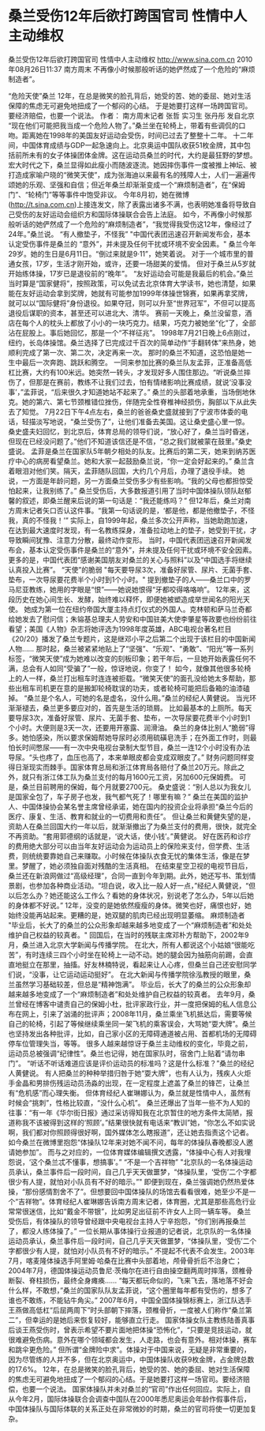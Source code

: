 # 桑兰受伤12年后欲打跨国官司 性情中人主动维权

桑兰受伤12年后欲打跨国官司 性情中人主动维权
http://www.sina.com.cn  2010年08月26日11:37  南方周末
不再像小时候那般听话的她俨然成了一个危险的“麻烦制造者”。

“危险天使”桑兰
12年，在总是微笑的脸孔背后，她受的苦、她的委屈、她对生活保障的焦虑无可避免地扭成了一个郁闷的心结。
于是她要打这样一场跨国官司。要经济赔偿，也要一个说法。
作者： 南方周末记者 张哲 实习生 张丹彤 发自北京
“现在他们可能把我当成一个危险人物了。”桑兰坐在轮椅上，带着有些调侃的口吻。距离她在1998年的美国友好运动会受伤，时间已过去了整整十二年。
十二年间，中国体育成绩与GDP一起急速向上。北京奥运中国队收获51枚金牌，其中包括前所未有的女子体操团体金牌。这在运动员桑兰的时代，大约是最狂野的梦想。
宏大时代之下，桑兰显得如此瘦小而随波逐流。她因摔伤事件一度被推上神坛、被打造成家喻户晓的“微笑天使”，成为张海迪以来最有名的残障人士，人们一遍遍传颂她的乐观、坚强和自信；但近年桑兰却渐渐变成一个“麻烦制造者”，在“保姆门”、“轮椅门”等等事件中饱受非议。
今年8月初，她在微博(http://t.sina.com.cn)上接连发文，除了表露出诸多不满，也表明她准备将导致自己受伤的友好运动会组织方和国际体操联合会告上法庭。
如今，不再像小时候那般听话的她俨然成了一个危险的“麻烦制造者”，“我觉得我受伤这12年，像经过了24年。”桑兰说。
“有人撤垫子，不怪我”
"中国代表团迅速召开新闻发布会，基本认定受伤事件是桑兰的 “意外”，并未提及任何干扰或环境不安全因素。"
桑兰今年29岁。她的生日是6月11日。“倒过来就是9·11”，她笑着说。
对于一个城市里的普通女孩，17岁，生活才刚开始，或许，还要一场甜美的爱情。
但对于桑兰从5岁就开始练体操，17岁已是退役前的“晚年”。
“友好运动会可能是我最后的机会。”桑兰当时算是“国家健将”，按照政策，可以免试去北京体育大学读书，她也清楚，如果能在友好运动会拿到奖牌，她就有可能参加1999年体操世锦赛，如果再拿奖牌，就可以以“国际健将”身份退役。如果夺冠，则可以升至“世界冠军”，不但可以提高退役后谋职的资本，甚至还可以进北大、清华。
赛前一天晚上，桑兰没留意，酒店在每个人的枕头上都放了小小的一块巧克力。结果，巧克力被她坐“化”了，全部沾在屁股上。事后她回忆，那是一个“不祥征兆”。
1998年7月21日晚上6点刚过，纽约，长岛体操馆。桑兰选择了已完成过千百次的简单动作“手翻转体”来热身，她顺利完成了第一次、第二次，决定再来一次。
那时的桑兰不知道，这恐怕是她一生中最后一次奔跑、跳跃和腾空。
一同来参加比赛的桑兰队友孟菲，正准备高低杠比赛，大约有100米远。她突然一转头，才发现好多人围住那边。“听说桑兰摔伤了，但那是在赛前，教练不让我们过去，怕有情绪影响比赛成绩，就说‘没事没事’，”孟菲说，“后来很久才知道她站不起来了。”
桑兰的头部着地承重，当场倒地休克。她的第六、第七节颈椎错位挫伤，伴随完全性脊椎神经损伤，胸部以下从此失去了知觉。
7月22日下午4点左右，桑兰的爸爸桑史盛就接到了宁波市体委的电话，轻描淡写地说，“桑兰受伤了”，让他们准备去美国。这让桑史盛心里一惊。
桑史盛夫妇回忆，到北京后，体育总局的领导们说，“放心好了，桑兰当时昏迷，但现在已经没问题了。”他们不知道该信还是不信，“总之我们就被蒙在鼓里。”桑史盛说。
孟菲是桑兰在国家队5年朝夕相处的队友。比赛后的第二天，她来到纳苏医疗中心的病房看望桑兰。她和大家一起鼓励桑兰说，“你一定会好起来的。”
桑兰含着眼泪对他们笑。隔天，孟菲随队回国，大约几个月后，办理了退役手续。
她说，一方面是年龄问题，另一方面桑兰受伤多少有些影响。“我的父母也都担惊受怕起来，让我别练了。”
桑兰受伤后，大多数报道引用了当时中国体操队领队赵郁馨的叙述，即桑兰醒来后说的第一句话是：“我还能练吗？”
但12年后，桑兰对南方周末记者矢口否认这件事。“我第一句话说的是，‘都是他，都是他撤垫子，不怪我，真的不怪我！’”
实际上，自1999年起，桑兰多次公开声称，当她助跑加速，在达到最大速度时发现，有一名教练探身，准备拉动地上的垫子，她受到干扰，才导致瞬间犹豫、注意力分散，最终动作变形。
当时，中国代表团迅速召开新闻发布会，基本认定受伤事件是桑兰的“意外”，并未提及任何干扰或环境不安全因素。更多的是，中国代表团“感谢美国朋友对桑兰的关心与照料”以及“中国选手将继续认真投入比赛”。
“天使”的脆弱
"每天要导尿3次，准备好尿管、尿片、无菌手套、垫布，一次导尿要花费半个小时到1个小时。"
提到撤垫子的人——桑兰口中的罗马尼亚教练，她用的字眼是“恨”——她说她恨得“牙都咬得咯咯响”。
12年来，这段历史在她心间生长、发酵，始终难以释怀，即便她被塑造成举世闻名的阳光天使。
她成为第一位在纽约帝国大厦主持点灯仪式的外国人。克林顿和萨马兰奇都给她发去了慰问信；朱镕基总理夫人劳安和中国驻美大使李肇星等政要也纷纷前往看望；美国《人物》杂志将她评选为1998年度英雄，ABC电视台著名栏目《20/20》播发了桑兰专题片，这是继邓小平之后第二个出现于该栏目的中国新闻人物……
那时起，桑兰被紧紧地贴上了“坚强”、“乐观”、“勇敢”、“阳光”等一系列标签，“微笑天使”成为她难以改变的刻板印象；若干年后，一旦她开始表露任何不满，总会有人如同“受骗了”一般，惊讶地说，你变了！
如今，就像其他很多轮椅上的人一样，桑兰打出租车时连连被拒载。“微笑天使”的面孔没给她太多帮助，那些出租车司机更在意的是搬卸轮椅耽误的功夫，或者轮椅可能把后备箱的油漆磕掉。
“桑兰是个名人，可她的名是虚名，没什么用。”桑兰的经纪人黄健说。
当光环渐渐褪去，桑兰更多要应对的，首先是生活的琐屑。
比如最基本的上厕所。每天要导尿3次，准备好尿管、尿片、无菌手套、垫布，一次导尿要花费半个小时到1个小时。大便则是3天一次，还要用开塞露、润滑油。
桑兰的身体比别人“脆弱”得多。她怕感染，所以要求保姆帮她导尿时必须用硫磺皂洗手；在外面工作时，则最怕长时间憋尿——有一次中央电视台录制大型节目，桑兰一连12个小时没有办法导尿。“头也疼了，血压也高了，本来单眼皮都会变成双眼皮了。”
财务问题同样变得日渐现实而棘手。国家体育总局和浙江体育局各赔付了桑兰20万元。除此之外，就只有浙江体工队为桑兰支付的每月1600元工资，另加600元保姆费。
可是，桑兰目前聘用的保姆，每个月就要2700元。
桑史盛说：“别人总以为我女儿是国家全包了，车子房子也发，我气都气死了！哪里有嘛？”
桑兰在美国的监护人、中国体操协会某名誉主席曾经承诺，她在国内的投资企业将承担“桑兰今后的医疗、康复、生活、教育和就业的一切费用和责任”。
但让桑兰和黄健失望的是，资助人在桑兰回国大约一年以后，就渐渐撤出了为桑兰支付的费用，很快，就完全不再资助。“套用郭德纲的话就是，‘说大话，使小钱’。”黄健说。
好在医药和诊疗的费用绝大部分可以由当年友好运动会为运动员上的保险来支付，但学费、生活费，则统统要靠她自己来赚取。小时候在体操队衣食无忧的集体生活，像是在梦里。梦醒了，她必须独自面对残酷的生活真相。
在结束星空卫视的电视节目后，桑兰还在新浪网做过“高级经理”，合同一直到今年到期。此外，她还写书、策划情景剧，也参加各种商业活动。“坦白说，收入比一般人好一点，”经纪人黄健说，“但以后怎么办？她还能这么工作么？看她的身体状况，别说老了怎么办，5年以后她的身体都不好说。”
12年，没变的是她依然瘦瘦的身体。微笑也好，痛恨也好，她始终没能再站起来。更糟的是，她双腿的肌肉已经出现明显萎缩。
麻烦制造者
"毕业后，长大了的桑兰的公众形象却越来越多地变成了一个“麻烦制造者”和处处维护自己权益的较真者。"
回国后，在当时的残联主席邓朴方帮助下，2002年9月，桑兰进入北京大学新闻与传播学院。
在北大，所有人都说这个小姑娘“很能吃苦”，有时连续三四个小时坐在轮椅上一动不动。她的腿会因为抽筋向前踢，会直直地挺立在那里，抽搐。好友林楠特说，看起来让人心疼，但桑兰自己还安慰同学们说，“没事，让它运动运动挺好”。
在北大新闻与传播学院徐泓教授的眼里，桑兰虽然学习基础较差，但总是“精神饱满”。
毕业后，长大了的桑兰的公众形象却越来越多地变成了一个“麻烦制造者”和处处维护自己权益的较真者。
去年9月，桑兰曾经在博客中谴责自己的保姆小杜，批评家政行业，并一度把保姆的私人信息公布在网上，引来了汹涌的批评声；2008年11月，桑兰乘坐飞机抵达后，需要等候自己的轮椅，引起了等候继续乘坐同一架飞机的乘客误会，大骂她“耍大牌”。桑兰也坚持发出各种批评，比如，自己家小区的无障碍通道被占用、首都机场的无障碍停车位管理失当，等等。
很多人越来越惊讶于桑兰主动维权的变化，毕竟之前，运动员总被强调“纪律性”。桑兰也记得，她在国家队时，宿舍门上贴着“请勿串门”。
“听话不听话难道应该是评价运动员的标准吗？这是什么标准？”桑兰的经纪人黄健说。
有人把桑兰的种种举措归咎于她“耍大牌”，也有人认为，残疾人火炬手金晶和男排伤残运动员汤淼的出现，在一定程度上遮盖了桑兰的锋芒，让桑兰有“危机感”而心理失衡。
但体育经纪人崔琳娜认为，桑兰就是性情中人，虽然有时候会“挑刺”，性格比较直，“没什么心机”。
桑兰还爆出了当年一些不为人知的往事：“有一年《华尔街日报》通过采访得知我在北京暂住的地方条件太简陋，报道称我不该被得到这样的‘照顾’。”结果很快就有电话来“教训”她，“你怎么不如实说啊，我们都对你照顾得很好啊，国外媒体怎么瞎报道”，还让她去指责这个记者。
如今桑兰在微博里抱怨“体操队12年来对她不闻不问，每年的体操队春晚都没人邀请她参加”。
而与之对应的，一位体育媒体编辑撰文透露，“体操中心有人对我埋怨说，‘这个桑兰忒不懂事，想搞事’。”
“不是一个吉祥物”
"北京队的一名体操运动员承认，桑兰事件后一段时间，自己几乎天天做噩梦，“体操队里，‘受伤’二个字都很少有人提，就怕对小队员有不好的暗示。”"
即便到现在，桑兰强调她仍然热爱体操，“那份感情割舍不了”。但想要回中国体操队的场馆去看看很难，她至少不是一个“吉祥物”。体育经纪人崔琳娜告诉南方周末记者，体育圈，尤其是那些高危行业常常很迷信，比如“戴金不带银”，比如男足出征前不许女人上同一辆车等。
桑兰受伤后，有体操队的领导曾经跟中央电视台主持人宁辛抱怨，“你们别再报桑兰了，都没人练体操了。”
一位长期从事体操行业报道的记者说，北京队的一名体操运动员承认，桑兰事件后一段时间，自己几乎天天做噩梦，“体操队里，‘受伤’二个字都很少有人提，就怕对小队员有不好的暗示。”
不提起不代表不会发生。2003年7月，喀麦隆体操选手阿里姆·哈桑在比赛中头部着地，颅骨骨折后不治身亡；2004年7月，德国体操运动员鲁尼·茨梅尔在进行自由操空翻两周时摔落，颈椎骨断裂、脊柱损伤，最终全身瘫痪……
“每天都玩命似的，飞来飞去，落地落不好会什么样，不敢想，”桑兰的国家队队友孟菲说，“这个圈里每年都有受伤的，想多了谁也不敢练，不能钻牛角尖。”
2007年6月，中国全国体操锦标赛上，浙江队选手王燕做高低杠“后屈两周下”时头部朝下摔落，颈椎骨折，一度被人们称作“桑兰第二”，但幸运的是她后来恢复较好，能够直立行走。
国家体操女队主教练陆善真事后谈王燕受伤时，曾表示希望不要片面地把体操“恐怖化”，“只要是竞技运动，就很难避免伤病。意外在哪个领域都会发生，人走路，也会有意外。相对体操，赛车和跳伞更危险。”
但所谓“金牌险中求”。体操对于中国来说，无疑是非常重要的，因为尽管练的人并不多，但在北京奥运中，中国体操队收获9枚金牌，占金牌总数的17.6%。
12年，在总是微笑的脸孔背后，她受的苦、她的委屈、她对生活保障的焦虑无可避免地扭成了一个郁闷的心结。于是她要打这样一场官司。要经济赔偿，也要一个说法。
国家体操队并未对桑兰的“官司”作出任何回应。实际上，自从今年2月，国际体操联合会调查中国队在2000年悉尼奥运会年龄作假事件后，中国体操队与国际体联的关系正处在非常微妙的时期，桑兰的官司将使一切更加复杂。

